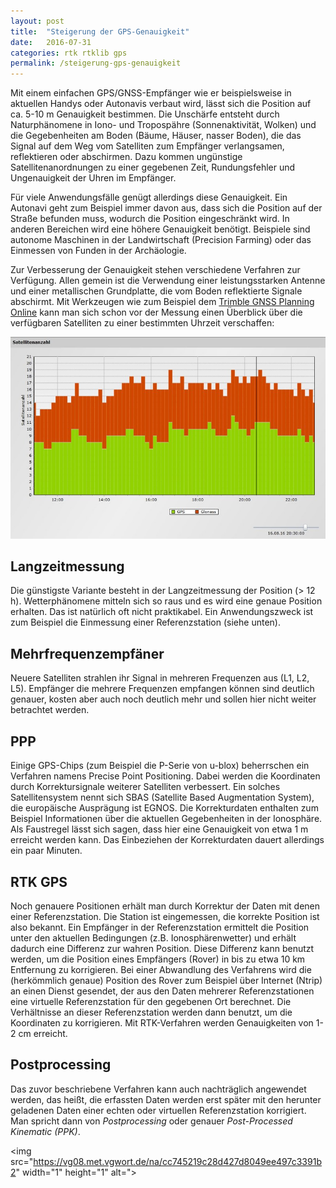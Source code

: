 ```yaml
---
layout: post
title:  "Steigerung der GPS-Genauigkeit"
date:   2016-07-31
categories: rtk rtklib gps
permalink: /steigerung-gps-genauigkeit
---
```



Mit einem einfachen GPS/GNSS-Empfänger wie er beispielsweise in aktuellen Handys oder Autonavis verbaut wird, lässt sich die Position auf ca. 5-10 m Genauigkeit bestimmen. Die Unschärfe entsteht durch Naturphänomene in Iono- und Tropospähre (Sonnenaktivität, Wolken) und die Gegebenheiten am Boden (Bäume, Häuser, nasser Boden), die das Signal auf dem Weg vom Satelliten zum Empfänger verlangsamen, reflektieren oder abschirmen. Dazu kommen ungünstige Satellitenanordnungen zu einer gegebenen Zeit, Rundungsfehler und Ungenauigkeit der Uhren im Empfänger.

Für viele Anwendungsfälle genügt allerdings diese Genauigkeit. Ein Autonavi geht zum Beispiel immer davon aus, dass sich die Position auf der Straße befunden muss, wodurch die Position eingeschränkt wird.
In anderen Bereichen wird eine höhere Genauigkeit benötigt. Beispiele sind autonome Maschinen in der Landwirtschaft (Precision Farming) oder das Einmessen von Funden in der Archäologie.

Zur Verbesserung der Genauigkeit stehen verschiedene Verfahren zur Verfügung. Allen gemein ist die Verwendung einer leistungsstarken Antenne und einer metallischen Grundplatte, die vom Boden reflektierte Signale abschirmt. Mit Werkzeugen wie zum Beispiel dem [Trimble GNSS Planning Online](https://www.trimble.com/gnssplanningonline/) kann man sich schon vor der Messung einen Überblick über die verfügbaren Satelliten zu einer bestimmten Uhrzeit verschaffen:

![Trimble GNSS Planning Online](/images/trimble-planning.jpg)

## Langzeitmessung
Die günstigste Variante besteht in der Langzeitmessung der Position (> 12 h). Wetterphänomene mitteln sich so raus und es wird eine genaue Position erhalten. Das ist natürlich oft nicht praktikabel. Ein Anwendungszweck ist zum Beispiel die Einmessung einer Referenzstation (siehe unten).

## Mehrfrequenzempfäner
Neuere Satelliten strahlen ihr Signal in mehreren Frequenzen aus (L1, L2, L5). Empfänger die mehrere Frequenzen empfangen können sind deutlich genauer, kosten aber auch noch deutlich mehr und sollen hier nicht weiter betrachtet werden.

## PPP
Einige GPS-Chips (zum Beispiel die P-Serie von u-blox) beherrschen ein Verfahren namens Precise Point Positioning. Dabei werden die Koordinaten durch Korrektursignale weiterer Satelliten verbessert. Ein solches Satellitensystem nennt sich SBAS (Satellite Based Augmentation System), die europäische Ausprägung ist EGNOS. Die Korrekturdaten enthalten zum Beispiel Informationen über die aktuellen Gegebenheiten in der Ionosphäre. Als Faustregel lässt sich sagen, dass hier eine Genauigkeit von etwa 1 m erreicht werden kann. Das Einbeziehen der Korrekturdaten dauert allerdings ein paar Minuten.

## RTK GPS
Noch genauere Positionen erhält man durch Korrektur der Daten mit denen einer Referenzstation. Die Station ist eingemessen, die korrekte Position ist also bekannt. Ein Empfänger in der Referenzstation ermittelt die Position unter den aktuellen Bedingungen (z.B. Ionosphärenwetter) und erhält dadurch eine Differenz zur wahren Position. Diese Differenz kann benutzt werden, um die Position eines Empfängers (Rover) in bis zu etwa 10 km Entfernung zu korrigieren. Bei einer Abwandlung des Verfahrens wird die (herkömmlich genaue) Position des Rover zum Beispiel über Internet (Ntrip) an einen Dienst gesendet, der aus den Daten mehrerer Referenzstationen eine virtuelle Referenzstation für den gegebenen Ort berechnet. Die Verhältnisse an dieser Referenzstation werden dann benutzt, um die Koordinaten zu korrigieren. Mit RTK-Verfahren werden Genauigkeiten von 1-2 cm erreicht.

## Postprocessing
Das zuvor beschriebene Verfahren kann auch nachträglich angewendet werden, das heißt, die erfassten Daten werden erst später mit den herunter geladenen Daten einer echten oder virtuellen Referenzstation korrigiert. Man spricht dann von *Postprocessing* oder genauer *Post-Processed Kinematic (PPK)*.

<img src="https://vg08.met.vgwort.de/na/cc745219c28d427d8049ee497c3391b2" width="1" height="1" alt=">
